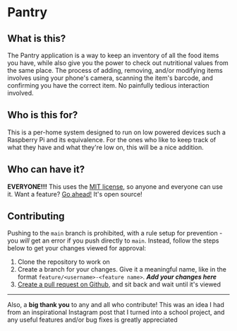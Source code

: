# Pantry

## What is this?
The Pantry application is a way to keep an inventory of all the food items you have, while also give you the power to check out nutritional values from the same place. The process of adding, removing, and/or modifying items involves using your phone's camera, scanning the item's barcode, and confirming you have the correct item. No painfully tedious interaction involved.

## Who is this for?
This is a per-home system designed to run on low powered devices such a Raspberry Pi and its equivalence. For the ones who like to keep track of what they have and what they're low on, this will be a nice addition.

## Who can have it?
**EVERYONE!!!** This uses the [MIT license](./LICENSE), so anyone and everyone can use it. Want a feature? [Go ahead!](#contributing) It's open source!

## Contributing
Pushing to the `main` branch is prohibited, with a rule setup for prevention - you *will* get an error if you push directly to `main`. Instead, follow the steps below to get your changes viewed for approval:
1. Clone the repository to work on
2. Create a branch for your changes. Give it a meaningful name, like in the format `feature/<username>-<feature name>`. ***Add your changes here***
3. [Create a pull request on Github](https://docs.github.com/en/pull-requests/collaborating-with-pull-requests/proposing-changes-to-your-work-with-pull-requests/creating-a-pull-request), and sit back and wait until it's viewed
---
Also, a **big thank you** to any and all who contribute! This was an idea I had from an inspirational Instagram post that I turned into a school project, and any useful features and/or bug fixes is greatly appreciated

